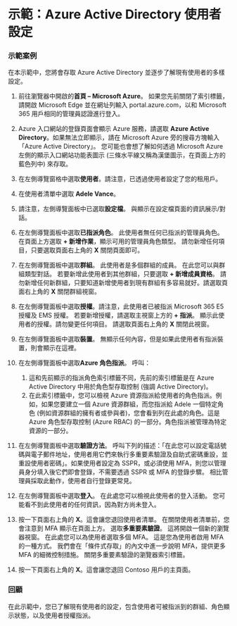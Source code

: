 ﻿---
Demo:
    title: 'Azure Active Directory 使用者設定'
    module: '單元 2，第 1 課：描述 Microsoft 身分識別與存取權管理解決方案的功能：探索 Azure AD 的服務和身分識別類型'
---

# 示範：Azure Active Directory 使用者設定

### 示範案例

在本示範中，您將會存取 Azure Active Directory 並逐步了解現有使用者的多樣設定。

1. 前往瀏覽器中開啟的**首頁 – Microsoft Azure**。  如果您先前關閉了索引標籤，請開啟 Microsoft Edge 並在網址列輸入 portal.azure.com，以和 Microsoft 365 用戶相同的管理員認證進行登入。

1. Azure 入口網站的登錄頁面會顯示 Azure 服務，請選取 **Azure Active Directory**。如果無法立即顯示，請在 Microsoft Azure 旁的搜尋方塊輸入「Azure Active Directory」。  您可能也會想了解如何透過 Microsoft Azure 左側的顯示入口網站功能表圖示 (三條水平線又稱為漢堡圖示，在頁面上方的藍色列中) 來存取。

1. 在左側導覽窗格中選取**使用者**。請注意，已透過使用者設定了您的租用戶。

1. 在使用者清單中選取 **Adele Vance**。

1. 請注意，左側導覽面板中已選取**設定檔**。  與顯示在設定檔頁面的資訊展示/對話。

1. 在左側導覽面板中選取**已指派角色**。  此使用者無任何已指派的管理員角色。  在頁面上方選取 **+ 新增作業**，顯示可用的管理員角色類型。  請勿新增任何項目，只要選取頁面右上角的 **X** 關閉頁面即可。

1. 在左側導覽面板中選取**群組**。  此使用者是多個群組的成員。  在此您可以與群組類型對話。  若要新增此使用者到其他群組，只要選取 **+ 新增成員資格**。  請勿新增任何新群組，只要知道新增使用者到現有群組有多容易就好。請選取頁面右上角的 **X** 關閉群組視窗。

1. 在左側導覽面板中選取**授權**。請注意，此使用者已被指派 Microsoft 365 E5 授權及 EMS 授權。  若要新增授權，請選取主視窗上方的 **+ 指派**。  顯示此使用者的授權。請勿變更任何項目。  請選取頁面右上角的 **X** 關閉此視窗。

1. 在左側導覽面板中選取**裝置**。  無顯示任何內容，但是如果此使用者有指派裝置，則會顯示在這裡。

1. 在左側導覽面板中選取**Azure 角色指派**。  呼叫：
    1. 這和先前顯示的指派角色索引標籤不同，先前的索引標籤是在 Azure Active Directory 中用於角色型存取控制 (強調 Active Directory)。
    1. 在此索引標籤中，您可以檢視 Azure 資源指派給使用者的角色指派。例如，如果您要建立一個 Azure 資源群組，而您指派給 Adele 一個特定角色 (例如資源群組的擁有者或參與者)，您會看到列在此處的角色。這是 Azure 角色型存取控制 (Azure RBAC) 的一部分。角色指派被管理為特定資源的一部分。

1. 在左側導覽面板中選取**驗證方法**。  呼叫下列的描述：「在此您可以設定電話號碼與電子郵件地址，使用者用它們來執行多重要素驗證及自助式密碼重設，並重設使用者密碼」。如果使用者設定為 SSPR，或必須使用 MFA，則您以管理員身分填入後它們即會登錄，不需要透過 SSPR 或 MFA 的登錄步驟。  相比管理員採取此動作，使用者自行登錄更常見。

1. 在左側導覽面板中選取**登入**。  在此處您可以檢視此使用者的登入活動。  您可能看不到此使用者的任何資訊，因為對方尚未登入。

1. 按一下頁面右上角的 **X**。這會讓您退回使用者清單。  在關閉使用者清單前，您會注意到 MFA 顯示在頁面上方。  選取**多重要素驗證**。  這將開啟一個新的瀏覽器視窗。  在此處您可以為使用者選取多個 MFA。  這是您為使用者啟用 MFA 的一種方式。  我們會在「條件式存取」的內文中進一步說明 MFA，提供更多 MFA 的細微控制措施。  關閉多重要素驗證的瀏覽器索引標籤。

1. 按一下頁面右上角的 **X**。這會讓您退回 Contoso 用戶的主頁面。

### 回顧

在此示範中，您已了解現有使用者的設定，包含使用者可被指派到的群組、角色顯示狀態，以及使用者授權指派。
